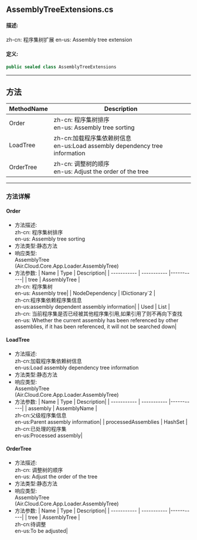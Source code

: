## AssemblyTreeExtensions.cs 


#### 描述:


zh-cn: 程序集树扩展
en-us: Assembly tree extension


#### 定义: 
``` csharp
public sealed class AssemblyTreeExtensions
```
---
## 方法 
| MethodName      | Description | 
| ----------- | ----------- |
| Order | zh-cn: 程序集树排序<br>en-us: Assembly tree sorting |
| LoadTree | zh-cn:加载程序集依赖树信息<br>en-us:Load assembly dependency tree information |
| OrderTree | zh-cn: 调整树的顺序<br>en-us: Adjust the order of the tree |
---
### 方法详解 
####  Order
* 方法描述:<br> zh-cn: 程序集树排序<br>en-us: Assembly tree sorting
* 方法类型:静态方法
* 响应类型:<br> AssemblyTree <br> (Air.Cloud.Core.App.Loader.AssemblyTree)
* 方法参数:
| Name      | Type | Description|
| ----------- | ----------- |-----------|
| tree | AssemblyTree |<br> zh-cn: 程序集树<br>en-us: Assembly tree|
| NodeDependency | IDictionary`2<String> |<br> zh-cn:程序集依赖程序集信息<br>en-us:assembly dependent assembly information|
| Used | List<AssemblyName> |<br> zh-cn: 当前程序集是否已经被其他程序集引用,如果引用了则不再向下查找<br>en-us: Whether the current assembly has been referenced by other assemblies, if it has been referenced, it will not be searched down|
####  LoadTree
* 方法描述:<br> zh-cn:加载程序集依赖树信息<br>en-us:Load assembly dependency tree information
* 方法类型:静态方法
* 响应类型:<br> AssemblyTree <br> (Air.Cloud.Core.App.Loader.AssemblyTree)
* 方法参数:
| Name      | Type | Description|
| ----------- | ----------- |-----------|
| assembly | AssemblyName |<br> zh-cn:父级程序集信息<br>en-us:Parent assembly information|
| processedAssemblies | HashSet<String> |<br> zh-cn:已处理的程序集<br>en-us:Processed assembly|
####  OrderTree
* 方法描述:<br> zh-cn: 调整树的顺序<br>en-us: Adjust the order of the tree
* 方法类型:静态方法
* 响应类型:<br> AssemblyTree <br> (Air.Cloud.Core.App.Loader.AssemblyTree)
* 方法参数:
| Name      | Type | Description|
| ----------- | ----------- |-----------|
| tree | AssemblyTree |<br> zh-cn:待调整<br>en-us:To be adjusted|
